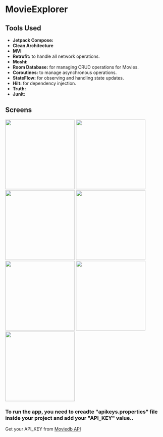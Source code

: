 # MovieExplorer

## Tools Used

- **Jetpack Compose:**
- **Clean Architecture**
- **MVI**
- **Retrofit:** to handle all network operations.
- **Moshi:**
- **Room Database:** for managing CRUD operations for Movies.
- **Coroutines:** to manage asynchronous operations.
- **StateFlow:** for observing and handling state updates.
- **Hilt:** for dependency injection.
- **Truth:**
- **Junit:**


## Screens 

<img width="220" src="https://github.com/user-attachments/assets/32971280-7fdc-43fa-9569-cb0cb3c72fe3"> <img width="220" src="https://github.com/user-attachments/assets/f64eab18-9115-4a26-b6a5-e63a19a5fb03"> <img width="220" src="https://github.com/user-attachments/assets/0d9a2047-12a2-4187-8b48-640cef5c9112"> <img width="220" src="https://github.com/user-attachments/assets/a0e86bb0-7475-4cd7-b4d1-aa4dba0b7e84"> <img width="220" src="https://github.com/user-attachments/assets/8ca27471-50bf-494d-a3cb-9ab71a0f4336"> <img width="220" src="https://github.com/user-attachments/assets/9105a574-8598-42a4-8263-da55e35b8dd1"> <img width="220" src="https://github.com/user-attachments/assets/63438ea3-a6e9-401b-bfd5-6275115142e0">


### To run the app, you need to creadte "apikeys.properties" file inside your project and add your "API_KEY" value..
Get your API_KEY from [Moviedb API](https://www.themoviedb.org/)
